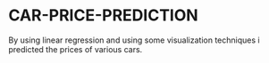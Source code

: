 # CAR-PRICE-PREDICTION
By using linear regression and using some visualization techniques i predicted the prices of various cars.
